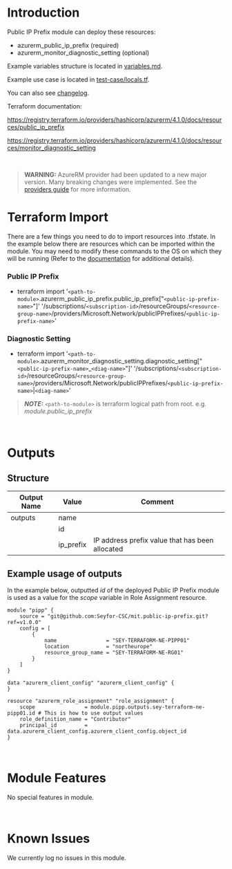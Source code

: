 # Introduction
Public IP Prefix module can deploy these resources:
* azurerm_public_ip_prefix (required)
* azurerm_monitor_diagnostic_setting (optional)

Example variables structure is located in [variables.md](variables.md).

Example use case is located in [test-case/locals.tf](test-case/locals.tf).

You can also see [changelog](CHANGELOG.md).

Terraform documentation:

https://registry.terraform.io/providers/hashicorp/azurerm/4.1.0/docs/resources/public_ip_prefix

https://registry.terraform.io/providers/hashicorp/azurerm/4.1.0/docs/resources/monitor_diagnostic_setting

&nbsp;

> **WARNING:** AzureRM provider had been updated to a new major version. Many breaking changes were implemented. See the [providers guide](https://registry.terraform.io/providers/hashicorp/azurerm/latest/docs/guides/4.0-upgrade-guide) for more information.

# Terraform Import
There are a few things you need to do to import resources into .tfstate. In the example below there are resources which can be imported within the module. You may need to modify these commands to the OS on which they will be running (Refer to the [documentation](https://developer.hashicorp.com/terraform/cli/commands/import#example-import-into-resource-configured-with-for_each) for additional details).
### Public IP Prefix
* terraform import '`<path-to-module>`.azurerm_public_ip_prefix.public_ip_prefix["`<public-ip-prefix-name>`"]' '/subscriptions/`<subscription-id>`/resourceGroups/`<resource-group-name>`/providers/Microsoft.Network/publicIPPrefixes/`<public-ip-prefix-name>`'
### Diagnostic Setting
* terraform import '`<path-to-module>`.azurerm_monitor_diagnostic_setting.diagnostic_setting["`<public-ip-prefix-name>`_`<diag-name>`"]' '/subscriptions/`<subscription-id>`/resourceGroups/`<resource-group-name>`/providers/Microsoft.Network/publicIPPrefixes/`<public-ip-prefix-name>`|`<diag-name>`'

 > **_NOTE:_** `<path-to-module>` is terraform logical path from root. e.g. _module.public\_ip\_prefix_

&nbsp;

# Outputs
## Structure

| Output Name | Value     | Comment                                         |
| ----------- | --------- | ----------------------------------------------- |
| outputs     | name      |                                                 |
|             | id        |                                                 |
|             | ip_prefix | IP address prefix value that has been allocated |


## Example usage of outputs
In the example below, outputted _id_ of the deployed Public IP Prefix module is used as a value for the _scope_ variable in Role Assignment resource.
```
module "pipp" {
    source = "git@github.com:Seyfor-CSC/mit.public-ip-prefix.git?ref=v1.0.0"
    config = [
        {
            name                = "SEY-TERRAFORM-NE-PIPP01"
            location            = "northeurope"
            resource_group_name = "SEY-TERRAFORM-NE-RG01"
        }
    ]
}

data "azurerm_client_config" "azurerm_client_config" {
}

resource "azurerm_role_assignment" "role_assignment" {
    scope                = module.pipp.outputs.sey-terraform-ne-pipp01.id # This is how to use output values
    role_definition_name = "Contributor"
    principal_id         = data.azurerm_client_config.azurerm_client_config.object_id
}
```

&nbsp;

# Module Features
No special features in module.

&nbsp;

# Known Issues
We currently log no issues in this module.